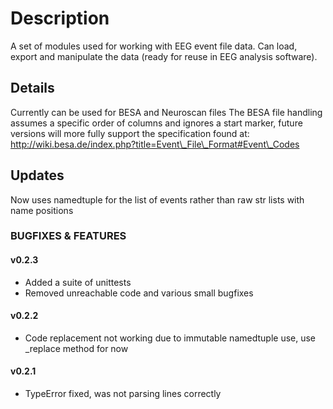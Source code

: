 Description
===========

A set of modules used for working with EEG event file data. Can load, export and manipulate the data (ready for reuse in EEG analysis software).

Details
-------

Currently can be used for BESA and Neuroscan files
The BESA file handling assumes a specific order of columns and ignores a start marker, future versions will more fully support the specification found at: http://wiki.besa.de/index.php?title=Event\_File\_Format#Event\_Codes

## Updates

Now uses namedtuple for the list of events rather than raw str lists with name positions

### BUGFIXES & FEATURES

#### v0.2.3

* Added a suite of unittests
* Removed unreachable code and various small bugfixes

#### v0.2.2

* Code replacement not working due to immutable namedtuple use, use \_replace method for now

#### v0.2.1

* TypeError fixed, was not parsing lines correctly
